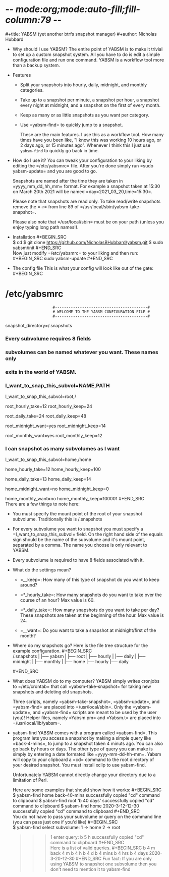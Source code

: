 # -*- mode:org;mode:auto-fill;fill-column:79 -*-
#+title: YABSM (yet another btrfs snapshot manager)
#+author: Nicholas Hubbard

* Why should I use YABSM?
  The entire point of YABSM is to make it trivial to set up a custom snapshot
  system. All you have to do is edit a simple configuration file and run one
  command. YABSM is a workflow tool more than a backup system. 

* Features
  + Split your snapshots into hourly, daily, midnight, and monthly categories.
  + Take up to a snapshot per minute, a snapshot per hour, a snapshot every
    night at midnight, and a snapshot on the first of every month.
  + Keep as many or as little snapshots as you want per category. 
  + Use =yabsm-find= to quickly jump to a snapshot.

    These are the main features. I use this as a workflow tool. How many times
    have you been like, "I know this was working 10 hours ago, or 2 days ago,
    or 15 minutes ago". Whenever I think this I just use `yabsm-find` to
    quickly go back in time.

* How do I use it?
  You can tweak your configuration to your liking by editing the =/etc/yabsmrc=
  file. After you're done simply run =sudo yabsm-update= and you are good to
  go. 

  Snapshots are named after the time they are taken in =yyyy_mm_dd_hh_mm= format. 
  For example a snapshot taken at 15:30 on March 20th 2021 will be named
  =day=2021_03_20,time=15:30=. 

  Please note that snapshots are read only. To take read/write snapshots remove the =-r= from
  line 89 of =/usr/local/sbin/yabsm-take-snapshot=.

  Please also note that =/usr/local/sbin= must be on your path (unless you
  enjoy typing long path names!).

* Installation
  #+BEGIN_SRC  
  $ cd
  $ git clone https://github.com/NicholasBHubbard/yabsm.git
  $ sudo yabsm/init
  #+END_SRC  
  Now just modify =/etc/yabsmrc= to your liking and then run:
  #+BEGIN_SRC
  sudo yabsm-update
  #+END_SRC
*  The config file
This is what your config will look like out of the gate:
  #+BEGIN_SRC  
# /etc/yabsmrc
                                      
                         #-----------------------------------------#
                         # WELCOME TO THE YABSM CONFIGURATION FILE #
                         #-----------------------------------------#

snapshot_directory=/.snapshots

### Every subvolume requires 8 fields

### subvolumes can be named whatever you want. These names only 
### exits in the world of YABSM.

### I_want_to_snap_this_subvol=NAME,PATH 

I_want_to_snap_this_subvol=root,/

root_hourly_take=12
root_hourly_keep=24

root_daily_take=24
root_daily_keep=48

root_midnight_want=yes
root_midnight_keep=14 

root_monthly_want=yes
root_monthly_keep=12


### I can snapshot as many subvolumes as I want

I_want_to_snap_this_subvol=home,/home

home_hourly_take=12
home_hourly_keep=100

home_daily_take=13
home_daily_keep=14

home_midnight_want=no
home_midnight_keep=0

home_monthly_want=no
home_monthly_keep=100001
  #+END_SRC  
  There are a few things to note here:
  + You must specify the mount point of the root of your snapshot
    subvolume. Traditionally this is /.snapshots

  + For every subvolume you want to snapshot you must specify a
    =I_want_to_snap_this_subvol= field. On the right hand side of the equals
    sign should be the name of the subvolume and it's mount point, separated by
    a comma. The name you choose is only relevant to YABSM.

  + Every subvolume is required to have 8 fields associated with it.

* What do the settings mean?
  + =*_*_keep=: How many of this type of snapshot do you want to keep around? 

  + =*_hourly_take=: How many snapshots do you want to take over the course of
    an hour? Max value is 60.

  + =*_daily_take=: How many snapshots do you want to take per day? These
    snapshots are taken at the beginning of the hour. Max value is 24.

  + =*_*_want=: Do you want to take a snapshot at midnight/first of the month?

* Where do my snapshots go?
Here is the file tree structure for the example configuration.
  #+BEGIN_SRC  
/.snapshots
|
|── yabsm
    |
    |── root
    |   |── hourly
    |   |── daily
    |   |── midnight
    |   |── monthly
    |
    |── home
        |── hourly
        |── daily

  #+END_SRC  

* What does YABSM do to my computer?
  YABSM simply writes cronjobs to =/etc/crontab= that call =yabsm-take-snapshot= for
  taking new snapshots and deleting old snapshots.

  Three scripts, namely =yabsm-take-snapshot=, =yabsm-update=, and =yabsm-find=
  are placed into =/usr/local/sbin=. Only the =yabsm-update=, and =yabsm-find=
  scripts are meant to be used by the user (you)! Helper files, namely =Yabsm.pm= and
  =Yabsm.t= are placed into =/usr/local/lib/yabsm=.

* yabsm-find
  YABSM comes with a program called =yabsm-find=. This program lets you access
  a snapshot by making a simple query like =back-4-mins=, to jump to a
  snapshot taken 4 minuts ago. You can also go back by hours or days. The other
  type of query you can make is simply by entering a date formated like =yyyy-mm-dd-hh-mm=.
  Yabsm will copy to your clipboard a =cd= command to the root directory of your desired
  snapshot. You must install xclip to use yabsm-find.

  Unfortunately YABSM cannot directly change your directory due to a limitation of Perl. 

  Here are some examples that should show how it works:
  #+BEGIN_SRC  
  $ yabsm-find home back-40-mins
    successfully copied "cd" command to clipboard
  $ yabsm-find root 'b 40 days'
    successfully copied "cd" command to clipboard
  $ yabsm-find home 2020-3-12-12-30
    successfully copied "cd" command to clipboard
  #+END_SRC  
  You do not have to pass your subvolume or query on the command line (you can
  pass just one if you'd like)
  #+BEGIN_SRC  
  $ yabsm-find 
  select subvolume:
  1 -> home     2 -> root
  >>> 1
  enter query:
  >>> b 5 h
  successfully copied "cd" command to clipboard
  #+END_SRC  
  Here is a list of valid queries. 
  #+BEGIN_SRC
  b 4 m
  back 4 m
  b 4 h
  b 4 d
  b 4 mins
  b 4 hrs
  b 4 days
  2020-3-20-12-30
  #+END_SRC
  Fun fact: If you are only using YABSM to snapshot one subvolume then you
  don't need to mention it to yabsm-find
